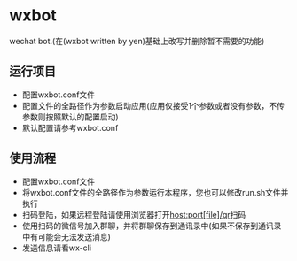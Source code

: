 # wxbot
wechat bot.(在(wxbot written by yen)基础上改写并删除暂不需要的功能)

## 运行项目
- 配置wxbot.conf文件
- 配置文件的全路径作为参数启动应用(应用仅接受1个参数或者没有参数，不传参数则按照默认的配置启动)
- 默认配置请参考wxbot.conf

## 使用流程
- 配置wxbot.conf文件
- 将wxbot.conf文件的全路径作为参数运行本程序，您也可以修改run.sh文件并执行
- 扫码登陆，如果远程登陆请使用浏览器打开[host:port[file]/qr]()扫码
- 使用扫码的微信号加入群聊，并将群聊保存到通讯录中(如果不保存到通讯录中有可能会无法发送消息)
- 发送信息请看wx-cli